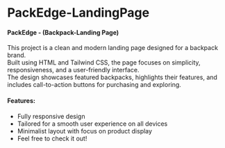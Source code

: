 # PackEdge-LandingPage
<h4>PackEdge - (Backpack-Landing Page)</h4>
This project is a clean and modern landing page designed for a backpack brand. <br> Built using HTML and Tailwind CSS, the page focuses on simplicity, responsiveness, and a user-friendly interface. <br> The design showcases featured backpacks, highlights their features, and includes call-to-action buttons for purchasing and exploring.

<h4>Features:</h4>
<ul>
<li>Fully responsive design</li>
<li>Tailored for a smooth user experience on all devices</li>
<li>Minimalist layout with focus on product display</li>
<li>Feel free to check it out!</li>
</ul>
